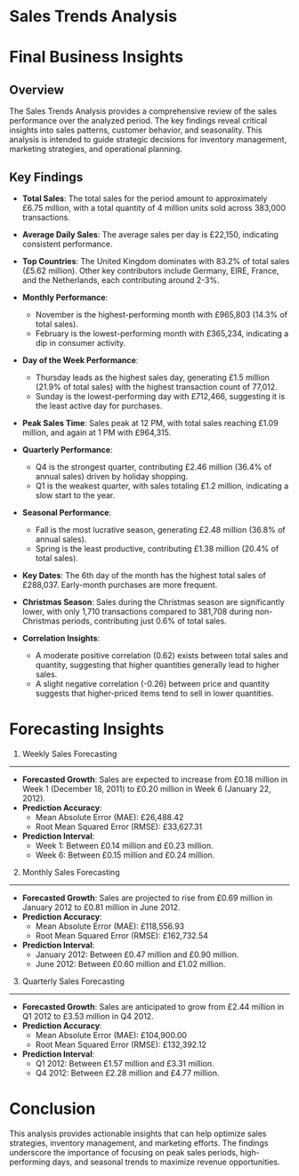 Sales Trends Analysis
=====================

Final Business Insights
=======================

Overview
--------
The Sales Trends Analysis provides a comprehensive review of the sales performance over the analyzed period. The key findings reveal critical insights into sales patterns, customer behavior, and seasonality. This analysis is intended to guide strategic decisions for inventory management, marketing strategies, and operational planning.

Key Findings
------------
- **Total Sales**: The total sales for the period amount to approximately £6.75 million, with a total quantity of 4 million units sold across 383,000 transactions.
- **Average Daily Sales**: The average sales per day is £22,150, indicating consistent performance.

- **Top Countries**: The United Kingdom dominates with 83.2% of total sales (£5.62 million). Other key contributors include Germany, EIRE, France, and the Netherlands, each contributing around 2-3%.

- **Monthly Performance**:
  - November is the highest-performing month with £965,803 (14.3% of total sales).
  - February is the lowest-performing month with £365,234, indicating a dip in consumer activity.

- **Day of the Week Performance**:
  - Thursday leads as the highest sales day, generating £1.5 million (21.9% of total sales) with the highest transaction count of 77,012.
  - Sunday is the lowest-performing day with £712,466, suggesting it is the least active day for purchases.

- **Peak Sales Time**: Sales peak at 12 PM, with total sales reaching £1.09 million, and again at 1 PM with £964,315.

- **Quarterly Performance**:
  - Q4 is the strongest quarter, contributing £2.46 million (36.4% of annual sales) driven by holiday shopping.
  - Q1 is the weakest quarter, with sales totaling £1.2 million, indicating a slow start to the year.

- **Seasonal Performance**:
  - Fall is the most lucrative season, generating £2.48 million (36.8% of annual sales).
  - Spring is the least productive, contributing £1.38 million (20.4% of total sales).

- **Key Dates**: The 6th day of the month has the highest total sales of £288,037. Early-month purchases are more frequent.
- **Christmas Season**: Sales during the Christmas season are significantly lower, with only 1,710 transactions compared to 381,708 during non-Christmas periods, contributing just 0.6% of total sales.

- **Correlation Insights**:
  - A moderate positive correlation (0.62) exists between total sales and quantity, suggesting that higher quantities generally lead to higher sales.
  - A slight negative correlation (-0.26) between price and quantity suggests that higher-priced items tend to sell in lower quantities.

Forecasting Insights
====================

1. Weekly Sales Forecasting
---------------------------
- **Forecasted Growth**: Sales are expected to increase from £0.18 million in Week 1 (December 18, 2011) to £0.20 million in Week 6 (January 22, 2012).
- **Prediction Accuracy**:
  - Mean Absolute Error (MAE): £26,488.42
  - Root Mean Squared Error (RMSE): £33,627.31
- **Prediction Interval**:
  - Week 1: Between £0.14 million and £0.23 million.
  - Week 6: Between £0.15 million and £0.24 million.

2. Monthly Sales Forecasting
----------------------------
- **Forecasted Growth**: Sales are projected to rise from £0.69 million in January 2012 to £0.81 million in June 2012.
- **Prediction Accuracy**:
  - Mean Absolute Error (MAE): £118,556.93
  - Root Mean Squared Error (RMSE): £162,732.54
- **Prediction Interval**:
  - January 2012: Between £0.47 million and £0.90 million.
  - June 2012: Between £0.60 million and £1.02 million.

3. Quarterly Sales Forecasting
------------------------------
- **Forecasted Growth**: Sales are anticipated to grow from £2.44 million in Q1 2012 to £3.53 million in Q4 2012.
- **Prediction Accuracy**:
  - Mean Absolute Error (MAE): £104,900.00
  - Root Mean Squared Error (RMSE): £132,392.12
- **Prediction Interval**:
  - Q1 2012: Between £1.57 million and £3.31 million.
  - Q4 2012: Between £2.28 million and £4.77 million.

Conclusion
==========
This analysis provides actionable insights that can help optimize sales strategies, inventory management, and marketing efforts. The findings underscore the importance of focusing on peak sales periods, high-performing days, and seasonal trends to maximize revenue opportunities.
